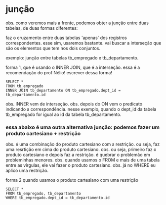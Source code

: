 
# junção
obs. como veremos mais a frente, podemos obter a junção entre duas tabelas, de duas formas diferentes:

faz o cruzamento entre duas tabelas 'apenas' dos registros correspondentes. esse sim, usaremos bastante. vai buscar a interseção que são os elementos que tem nos dois conjuntos. 

exemplo: junção entre tabelas tb_empregado e tb_departamento.

forma 1, que é usando o INNER JOIN, que é a interseção. essa é a recomendação do prof Nélio! escrever dessa forma!
```
SELECT *
FROM tb_empregado
INNER JOIN tb_departamento ON tb_empregado.dept_id = tb_departamento.id
```

obs. INNER vem de interseção. 
obs. depois do ON vem o predicato indicando a correspondência. nesse exemplo, quando o dept_id da tabela tb_empregado for igual ao id da tabela tb_departamento.


### essa abaixo é uma outra alternativa junção: podemos fazer um produto cartesiano + restrição
obs. é uma combinação do produto cartesiano com a restrição. ou seja, faz uma resrtição em cima do produto cartesiano. 
obs. ou seja, primeiro faz o produto cartesiano e depois faz a restrição. é quebrar o problemão em probleminhas menores.
obs. quando usamos o FROM e mais de uma tabela entre as vírgulas, ele vai fazer o produto cartesiano.
obs. já no WHERE eu aplico uma restrição.

forma 2 quando usamos o produto cartesiano com uma restrição
```
SELECT *
FROM tb_empregado, tb_departamento
WHERE tb_empregado.dept_id = tb_departamento.id
```

